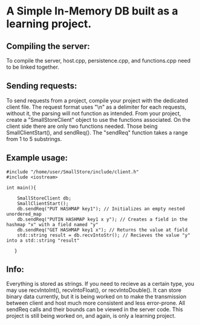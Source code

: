 # A Simple In-Memory DB built as a learning project.

## Compiling the server:
To compile the server, host.cpp, persistence.cpp, and functions.cpp need to be linked together. 
## Sending requests:
To send requests from a project, compile your project with the dedicated client file. The request format uses "\n" as a delimiter for each requests, without it, the parsing will not function as intended. 
From your project, create a "SmallStoreClient" object to use the functions associated. On the client side there are only two functions needed. Those being SmallClientStart(), and sendReq(). The "sendReq" function takes a range from 1 to 5 substrings. 

## Example usage:

    #include "/home/user/SmallStore/include/client.h" 
    #include <iostream>

    int main(){
  
        SmallStoreClient db;
        SmallClientStart(); 
        db.sendReq("PUT HASHMAP key1"); // Initializes an empty nested unordered_map
        db.sendReq("PUTIN HASHMAP key1 x y"); // Creates a field in the hashmap "x" with a field named "y"
        db.sendReq("GET HASHMAP key1 x"); // Returns the value at field
        std::string result = db.recvIntoStr(); // Recieves the value "y" into a std::string "result"
    
       }
       
## Info:

Everything is stored as strings. If you need to recieve as a certain type, you may use recvIntoInt(), recvIntoFloat(), or recvIntoDouble(). It can store binary data currently, but it is being worked on to make the transmission between client and host much more consistent and less error-prone. All sendReq calls and their bounds can be viewed in the server code. This project is still being worked on, and again, is only a learning project. 
